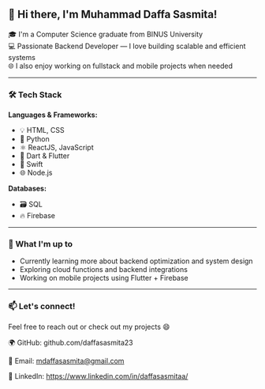 ## 👋 Hi there, I'm Muhammad Daffa Sasmita!

🎓 I'm a Computer Science graduate from BINUS University  
💻 Passionate Backend Developer — I love building scalable and efficient systems  
🌐 I also enjoy working on fullstack and mobile projects when needed

---

### 🛠️ Tech Stack

**Languages & Frameworks:**  
- 💡 HTML, CSS  
- 🐍 Python  
- ⚛️ ReactJS, JavaScript  
- 🎯 Dart & Flutter  
- 🍏 Swift  
- 🌐 Node.js

**Databases:**  
- 🗃️ SQL  
- 🔥 Firebase

---

### 🚀 What I'm up to
- Currently learning more about backend optimization and system design
- Exploring cloud functions and backend integrations
- Working on mobile projects using Flutter + Firebase

---

### 📫 Let's connect!
Feel free to reach out or check out my projects 😄  

🌍 GitHub: github.com/daffasasmita23

📧 Email: mdaffasasmita@gmail.com

🔗 LinkedIn: https://www.linkedin.com/in/daffasasmitaa/

